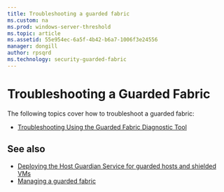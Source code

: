 ```yaml
---
title: Troubleshooting a guarded fabric
ms.custom: na
ms.prod: windows-server-threshold
ms.topic: article
ms.assetid: 55e954ec-6a5f-4b42-b6a7-1006f3e24556
manager: dongill
author: rpsqrd
ms.technology: security-guarded-fabric
---
```


# Troubleshooting a Guarded Fabric

The following topics cover how to troubleshoot a guarded fabric:

- [Troubleshooting Using the Guarded Fabric Diagnostic Tool](guarded-fabric-troubleshoot-diagnostics.md) 

## See also

- [Deploying the Host Guardian Service for guarded hosts and shielded VMs](guarded-fabric-deploying-hgs-overview.md)
- [Managing a guarded fabric](guarded-fabric-manage-overview.md)
